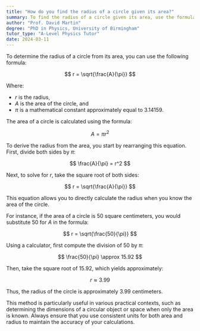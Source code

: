 ```yaml
---
title: "How do you find the radius of a circle given its area?"
summary: To find the radius of a circle given its area, use the formula; radius = $\sqrt{\frac{\text{area}}{\pi}}$.
author: "Prof. David Martin"
degree: "PhD in Physics, University of Birmingham"
tutor_type: "A-Level Physics Tutor"
date: 2024-03-11
---
```


To determine the radius of a circle from its area, you can use the following formula:

$$
r = \sqrt{\frac{A}{\pi}}
$$

Where:
- $r$ is the radius,
- $A$ is the area of the circle, and
- $\pi$ is a mathematical constant approximately equal to $3.14159$.

The area of a circle is calculated using the formula:

$$
A = \pi r^2
$$

To derive the radius from the area, you start by rearranging this equation. First, divide both sides by $\pi$:

$$
\frac{A}{\pi} = r^2
$$

Next, to solve for $r$, take the square root of both sides:

$$
r = \sqrt{\frac{A}{\pi}}
$$

This equation allows you to directly calculate the radius when you know the area of the circle.

For instance, if the area of a circle is $50$ square centimeters, you would substitute $50$ for $A$ in the formula:

$$
r = \sqrt{\frac{50}{\pi}}
$$

Using a calculator, first compute the division of $50$ by $\pi$:

$$
\frac{50}{\pi} \approx 15.92
$$

Then, take the square root of $15.92$, which yields approximately:

$$
r \approx 3.99
$$

Thus, the radius of the circle is approximately $3.99$ centimeters.

This method is particularly useful in various practical contexts, such as determining the dimensions of a circular object or space when only the area is known. Always ensure that you use consistent units for both area and radius to maintain the accuracy of your calculations.
    